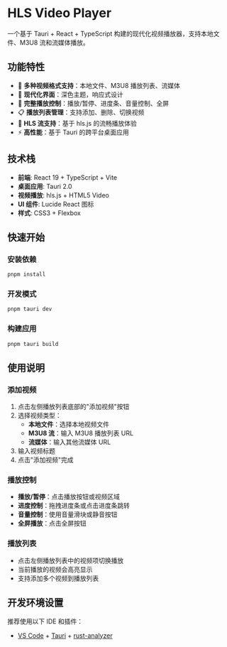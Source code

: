 # HLS Video Player

一个基于 Tauri + React + TypeScript 构建的现代化视频播放器，支持本地文件、M3U8 流和流媒体播放。

## 功能特性

- 🎥 **多种视频格式支持**：本地文件、M3U8 播放列表、流媒体
- 📱 **现代化界面**：深色主题，响应式设计
- 🎵 **完整播放控制**：播放/暂停、进度条、音量控制、全屏
- 📋 **播放列表管理**：支持添加、删除、切换视频
- 🔄 **HLS 流支持**：基于 hls.js 的流畅播放体验
- ⚡ **高性能**：基于 Tauri 的跨平台桌面应用

## 技术栈

- **前端**: React 19 + TypeScript + Vite
- **桌面应用**: Tauri 2.0
- **视频播放**: hls.js + HTML5 Video
- **UI 组件**: Lucide React 图标
- **样式**: CSS3 + Flexbox

## 快速开始

### 安装依赖

```bash
pnpm install
```

### 开发模式

```bash
pnpm tauri dev
```

### 构建应用

```bash
pnpm tauri build
```

## 使用说明

### 添加视频

1. 点击左侧播放列表底部的"添加视频"按钮
2. 选择视频类型：
   - **本地文件**：选择本地视频文件
   - **M3U8 流**：输入 M3U8 播放列表 URL
   - **流媒体**：输入其他流媒体 URL
3. 输入视频标题
4. 点击"添加视频"完成

### 播放控制

- **播放/暂停**：点击播放按钮或视频区域
- **进度控制**：拖拽进度条或点击进度条跳转
- **音量控制**：使用音量滑块或静音按钮
- **全屏播放**：点击全屏按钮

### 播放列表

- 点击左侧播放列表中的视频项切换播放
- 当前播放的视频会高亮显示
- 支持添加多个视频到播放列表

## 开发环境设置

推荐使用以下 IDE 和插件：

- [VS Code](https://code.visualstudio.com/) + [Tauri](https://marketplace.visualstudio.com/items?itemName=tauri-apps.tauri-vscode) + [rust-analyzer](https://marketplace.visualstudio.com/items?itemName=rust-lang.rust-analyzer)
